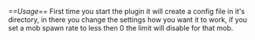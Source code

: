 *==Usage==*
First time you start the plugin it will create a config file in it's directory, in there you change the settings how you want it to work, if you set a mob spawn rate to less then 0 the limit will disable for that mob.
